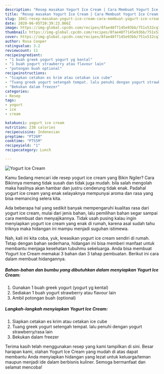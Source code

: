 ```yaml
---
description: "Resep masakan Yogurt Ice Cream | Cara Membuat Yogurt Ice Cream Yang Lezat Sekali"
title: "Resep masakan Yogurt Ice Cream | Cara Membuat Yogurt Ice Cream Yang Lezat Sekali"
slug: 1041-resep-masakan-yogurt-ice-cream-cara-membuat-yogurt-ice-cream-yang-lezat-sekali
date: 2020-06-05T20:39:23.866Z
image: https://img-global.cpcdn.com/recipes/8fae48f7145e93bb/751x532cq70/yogurt-ice-cream-foto-resep-utama.jpg
thumbnail: https://img-global.cpcdn.com/recipes/8fae48f7145e93bb/751x532cq70/yogurt-ice-cream-foto-resep-utama.jpg
cover: https://img-global.cpcdn.com/recipes/8fae48f7145e93bb/751x532cq70/yogurt-ice-cream-foto-resep-utama.jpg
author: Rosa Cooper
ratingvalue: 3.2
reviewcount: 11
recipeingredient:
- "1 buah greek yogurt yogurt yg kental"
- "1 buah yogurt strawberry atau flavour lain"
- "potongan buah optional"
recipeinstructions:
- "Siapkan cetakan es krim atau cetakan ice cube"
- "Tuang greek yogurt setengah tempat. lalu penuhi dengan yogurt strawberry/rasa lain"
- "Bekukan dalam freezer"
categories:
- Resep
tags:
- yogurt
- ice
- cream

katakunci: yogurt ice cream 
nutrition: 238 calories
recipecuisine: Indonesian
preptime: "PT26M"
cooktime: "PT55M"
recipeyield: "1"
recipecategory: Lunch

---
```



![Yogurt Ice Cream](https://img-global.cpcdn.com/recipes/8fae48f7145e93bb/751x532cq70/yogurt-ice-cream-foto-resep-utama.jpg)

Kamu Sedang mencari ide resep yogurt ice cream yang Bikin Ngiler? Cara Bikinnya memang tidak susah dan tidak juga mudah. bila salah mengolah maka hasilnya akan hambar dan justru cenderung tidak enak. Padahal yogurt ice cream yang enak selayaknya mempunyai aroma dan rasa yang bisa memancing selera kita.



Ada beberapa hal yang sedikit banyak mempengaruhi kualitas rasa dari yogurt ice cream, mulai dari jenis bahan, lalu pemilihan bahan segar sampai cara membuat dan menyajikannya. Tidak usah pusing kalau ingin menyiapkan yogurt ice cream yang enak di rumah, karena asal sudah tahu triknya maka hidangan ini mampu menjadi suguhan istimewa.


Nah, kali ini kita coba, yuk, kreasikan yogurt ice cream sendiri di rumah. Tetap dengan bahan sederhana, hidangan ini bisa memberi manfaat untuk membantu menjaga kesehatan tubuhmu sekeluarga. Anda bisa membuat Yogurt Ice Cream memakai 3 bahan dan 3 tahap pembuatan. Berikut ini cara dalam membuat hidangannya.

<!--inarticleads1-->

##### Bahan-bahan dan bumbu yang dibutuhkan dalam menyiapkan Yogurt Ice Cream:

1. Gunakan 1 buah greek yogurt (yogurt yg kental)
1. Sediakan 1 buah yogurt strawberry atau flavour lain
1. Ambil potongan buah (optional)




<!--inarticleads2-->

##### Langkah-langkah menyiapkan Yogurt Ice Cream:

1. Siapkan cetakan es krim atau cetakan ice cube
1. Tuang greek yogurt setengah tempat. lalu penuhi dengan yogurt strawberry/rasa lain
1. Bekukan dalam freezer




Terima kasih telah menggunakan resep yang kami tampilkan di sini. Besar harapan kami, olahan Yogurt Ice Cream yang mudah di atas dapat membantu Anda menyiapkan hidangan yang lezat untuk keluarga/teman maupun menjadi ide dalam berbisnis kuliner. Semoga bermanfaat dan selamat mencoba!
